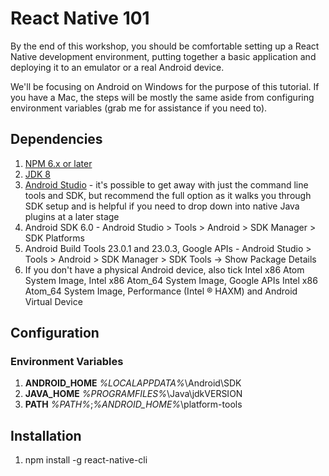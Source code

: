 React Native 101
===

By the end of this workshop, you should be comfortable setting up a React Native development environment, putting together a basic application and deploying it to an emulator or a real Android device.

We'll be focusing on Android on Windows for the purpose of this tutorial. If you have a Mac, the steps will be mostly the same aside from configuring environment variables (grab me for assistance if you need to).

Dependencies
---

1. [NPM 6.x or later](https://nodejs.org/en/)
2. [JDK 8](http://www.oracle.com/technetwork/java/javase/downloads/jdk8-downloads-2133151.html)
2. [Android Studio](https://developer.android.com/studio/index.html) - it's possible to get away with just the command line tools and SDK, but recommend the full option as it walks you through SDK setup and is helpful if you need to drop down into native Java plugins at a later stage
3. Android SDK 6.0 - Android Studio > Tools > Android > SDK Manager > SDK Platforms
4. Android Build Tools 23.0.1 and 23.0.3, Google APIs - Android Studio > Tools > Android > SDK Manager > SDK Tools -> Show Package Details
5. If you don't have a physical Android device, also tick Intel x86 Atom System Image, Intel x86 Atom_64 System Image, Google APIs Intel x86 Atom_64 System Image, Performance (Intel ® HAXM) and Android Virtual Device

Configuration
---

### Environment Variables

1. **ANDROID_HOME** *%LOCALAPPDATA%*\Android\SDK
2. **JAVA_HOME** *%PROGRAMFILES%*\Java\jdkVERSION
3. **PATH** *%PATH%*;*%ANDROID_HOME%*\platform-tools

Installation
---

1. npm install -g react-native-cli